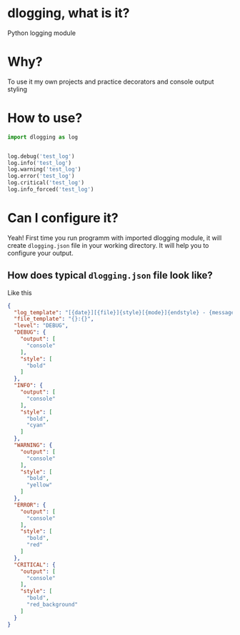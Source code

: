 # dlogging, what is it?
Python logging module

# Why?
To use it my own projects and practice decorators and console output styling

# How to use?

```python
import dlogging as log


log.debug('test_log')
log.info('test_log')
log.warning('test_log')
log.error('test_log')
log.critical('test_log')
log.info_forced('test_log')
``` 

# Can I configure it?
Yeah! First time you run programm with imported dlogging module, it will create `dlogging.json` file in your working directory. It will help you to configure your output.

## How does typical `dlogging.json` file look like?
Like this
```json
{
  "log_template": "[{date}][{file}]{style}[{mode}]{endstyle} - {message}",
  "file_template": "{}:{}",
  "level": "DEBUG",
  "DEBUG": {
    "output": [
      "console"
    ],
    "style": [
      "bold"
    ]
  },
  "INFO": {
    "output": [
      "console"
    ],
    "style": [
      "bold",
      "cyan"
    ]
  },
  "WARNING": {
    "output": [
      "console"
    ],
    "style": [
      "bold",
      "yellow"
    ]
  },
  "ERROR": {
    "output": [
      "console"
    ],
    "style": [
      "bold",
      "red"
    ]
  },
  "CRITICAL": {
    "output": [
      "console"
    ],
    "style": [
      "bold",
      "red_background"
    ]
  }
}
```
